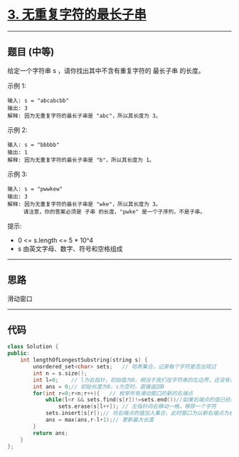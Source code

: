# [3. 无重复字符的最长子串](https://leetcode.cn/problems/longest-substring-without-repeating-characters/description/)

---

## 题目 (中等)

给定一个字符串 s ，请你找出其中不含有重复字符的 最长子串 的长度。  

示例 1:  
```
输入: s = "abcabcbb"
输出: 3
解释: 因为无重复字符的最长子串是 "abc"，所以其长度为 3。
```

示例 2:  
```
输入: s = "bbbbb"
输出: 1
解释: 因为无重复字符的最长子串是 "b"，所以其长度为 1。
```

示例 3:  
```
输入: s = "pwwkew"
输出: 3
解释: 因为无重复字符的最长子串是 "wke"，所以其长度为 3。
     请注意，你的答案必须是 子串 的长度，"pwke" 是一个子序列，不是子串。
```

提示:  

- 0 <= s.length <= 5 * 10^4
- s 由英文字母、数字、符号和空格组成

---

## 思路

滑动窗口

---

## 代码

```C++
class Solution {
public:
    int lengthOfLongestSubstring(string s) {
        unordered_set<char> sets;   // 哈希集合，记录每个字符是否出现过
        int n = s.size();
        int l=0;    // l为右指针，初始值为0，相当于我们在字符串的左边界，还没有开始移动
        int ans = 0;// 初始长度为0，s为空时，直接返回0
        for(int r=0;r<n;r++){   // 枚举所有滑动窗口的新的右端点
            while(l<r && sets.find(s[r])!=sets.end())//如果右端点的值已经存在集合中，就右移左端点并丢弃左边界元素，直到新的右端点的值不在集合中
                sets.erase(s[l++]); // 左指针向右移动一格，移除一个字符
            sets.insert(s[r]);// 将右端点的值加入集合，此时窗口为以新右端点为右边界的最大窗口
            ans = max(ans,r-l+1);// 更新最大长度
        }
        return ans;
    }
};
```

